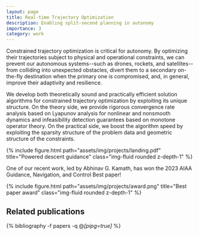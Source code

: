 ```yaml
---
layout: page
title: Real-time Trajectory Optimization 
description: Enabling split-second planning in autonomy
importance: 3
category: work
---
```


Constrained trajectory optimization is critical for autonomy. By optimizing their trajectories subject to physical and operational constraints, we can prevent our autonomous systems--such as drones, rockets, and satellites--from colliding into unexpected obstacles, divert them to a secondary on-the-fly destination when the primary one is compromised, and, in general, improve their adaptivity and resilience.

We develop both theoretically sound and practically efficient solution algorithms for constrained trajectory optimization by exploiting its unique structure. On the theory side, we provide rigorous convergence rate analysis based on Lyapunov analysis for nonlinear and nonsmooth dynamics and infeasibility detection guarantees based on monotone operator theory. On the practical side, we boost the algorithm speed by exploiting the sparsity structure of the problem data and geometric structure of the constraints. 

<div class="row" style="justify-content: center; align-content: center;">
    <div class="col-md-12 mt-3 mt-md-0">
        {% include figure.html path="assets/img/projects/landing.pdf" title="Powered descent guidance" class="img-fluid rounded z-depth-1" %}
    </div>
</div>

One of our recent work, led by Abhinav G. Kamath, has won the 2023 AIAA Guidance, Navigation, and Control Best paper!

<div class="row" style="justify-content: center; align-content: center;">
    <div class="col-md-12 mt-3 mt-md-0">
        {% include figure.html path="assets/img/projects/award.png" title="Best paper award" class="img-fluid rounded z-depth-1" %}
    </div>
</div>

<div class="publications">
<h2>Related publications</h2>  
  
{% bibliography -f papers -q @*[pipg=true]* %}
</div>
